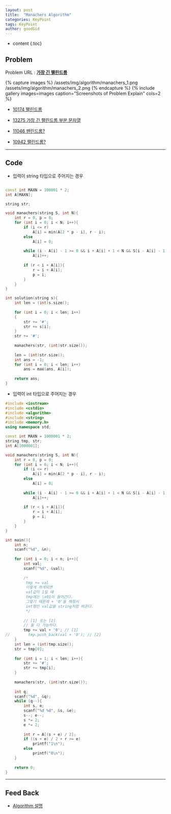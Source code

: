 ```yaml
---
layout: post
title:  "Manachers Algorithm"
categories: KeyPoint
tags: KeyPoint
author: goodGid
---
```

* content
{:toc}


## Problem 
Problem URL : **[가장 긴 팰린드롬](https://programmers.co.kr/learn/courses/30/lessons/12904)**


{% capture images %}
    /assets/img/algorithm/manachers_1.png
    /assets/img/algorithm/manachers_2.png
{% endcapture %}
{% include gallery images=images caption="Screenshots of Problem Explain" cols=2 %}



* [10174 팰린드롬](https://www.acmicpc.net/problem/10174)

* [13275 가장 긴 팰린드롬 부분 문자열](https://www.acmicpc.net/problem/13275)

* [11046 팬린드롬?](https://www.acmicpc.net/problem/11046)

* [10942 팰린드롬?](https://www.acmicpc.net/problem/10942)










---




## Code


* 입력이 string 타입으로 주어지는 경우


``` cpp

const int MAXN = 100001 * 2;
int A[MAXN];

string str;

void manachers(string S, int N){
    int r = 0, p = 0;
    for (int i = 0; i < N; i++){
        if (i <= r)
            A[i] = min(A[2 * p - i], r - i);
        else
            A[i] = 0;
        
        while (i - A[i] - 1 >= 0 && i + A[i] + 1 < N && S[i - A[i] - 1] == S[i + A[i] + 1])
            A[i]++;
        
        if (r < i + A[i]){
            r = i + A[i];
            p = i;
        }
    }
}

int solution(string s){
    int len = (int)s.size();
    
    for (int i = 0; i < len; i++)
    {
        str += '#';
        str += s[i];
    }
    str += '#';
    
    manachers(str, (int)str.size());
    
    len = (int)str.size();
    int ans = -1;
    for (int i = 0; i < len; i++)
        ans = max(ans, A[i]);
    
    return ans;
}

```




* 입력이 int 타입으로 주어지는 경우


``` cpp
#include <iostream>
#include <cstdio>
#include <algorithm>
#include <string>
#include <memory.h>
using namespace std;

const int MAXN = 1000001 * 2;
string tmp, str;
int A[1000001];

void manachers(string S, int N){
    int r = 0, p = 0;
    for (int i = 0; i < N; i++){
        if (i <= r)
            A[i] = min(A[2 * p - i], r - i);
        else
            A[i] = 0;
        
        while (i - A[i] - 1 >= 0 && i + A[i] + 1 < N && S[i - A[i] - 1] == S[i + A[i] + 1])
            A[i]++;
        
        if (r < i + A[i]){
            r = i + A[i];
            p = i;
        }
    }
}

int main(){
    int n;
    scanf("%d", &n);
    
    for (int i = 0; i < n; i++){
        int val;
        scanf("%d", &val);
        
        /*
         tmp += val
         이렇게 하게되면
         val값이 1일 때
         tmp에는 \x01이 들어간다.
         그렇기 때문에 + '0'을 해줘서
         int형인 val값을 string처럼 바꾼다.
         */
        
        // [1] 또는 [2]
        // 둘 다 가능하다.
        tmp += val + '0'; // [1]
//        tmp.push_back(val + '0'); // [2]
    }
    int len = (int)tmp.size();
    str = tmp[0];
    
    for (int i = 1; i < len; i++){
        str += '#';
        str += tmp[i];
    }
    
    manachers(str, (int)str.size());
    
    int q;
    scanf("%d", &q);
    while (q--){
        int s, e;
        scanf("%d %d", &s, &e);
        s--; e--;
        s *= 2;
        e *= 2;
        
        int r = A[(s + e) / 2];
        if ((s + e) / 2 + r >= e)
            printf("1\n");
        else
            printf("0\n");
    }
    
    return 0;
}
```

---

## Feed Back 

* [Algorithm 설명](http://www.crocus.co.kr/1075)
